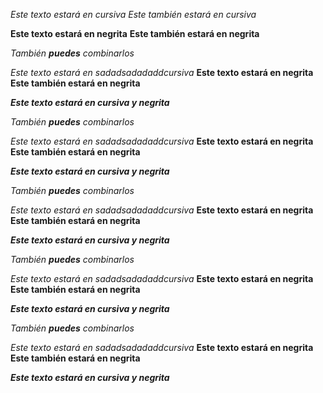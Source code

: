 *Este texto estará en cursiva*
_Este también estará en cursiva_

**Este texto estará en negrita**
__Este también estará en negrita__

_También **puedes** combinarlos_

*Este texto estará en sadadsadadaddcursiva*
**Este texto estará en negrita**
__Este también estará en negrita__

_**Este texto estará en cursiva y negrita**_


_También **puedes** combinarlos_

*Este texto estará en sadadsadadaddcursiva*
**Este texto estará en negrita**
__Este también estará en negrita__

_**Este texto estará en cursiva y negrita**_


_También **puedes** combinarlos_

*Este texto estará en sadadsadadaddcursiva*
**Este texto estará en negrita**
__Este también estará en negrita__

_**Este texto estará en cursiva y negrita**_

_También **puedes** combinarlos_

*Este texto estará en sadadsadadaddcursiva*
**Este texto estará en negrita**
__Este también estará en negrita__

_**Este texto estará en cursiva y negrita**_


_También **puedes** combinarlos_

*Este texto estará en sadadsadadaddcursiva*
**Este texto estará en negrita**
__Este también estará en negrita__

_**Este texto estará en cursiva y negrita**_
